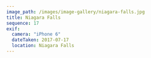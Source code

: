 ```yaml
---
image_path: /images/image-gallery/niagara-falls.jpg
title: Niagara Falls
sequence: 17
exif:
  camera: "iPhone 6"
  dateTaken: 2017-07-17
  location: Niagara Falls
---
```

